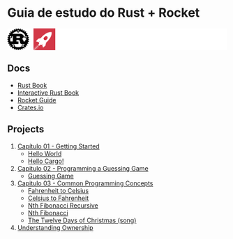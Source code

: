 # Guia de estudo do Rust + Rocket


<div style="display: flex; gap: 10px; align-items: center; background-color:white;">
  <img src="assets/imgs/rust-logo.png" alt="Rust Logo" width="50">
  <img src="assets/imgs/rocket-logo.png" alt="Rocket Logo" width="50">
</div>


## Docs

- [Rust Book](https://doc.rust-lang.org/book/)
- [Interactive Rust Book](https://rust-book.cs.brown.edu/)
- [Rocket Guide](https://rocket.rs/guide/v0.5/introduction/)
- [Crates.io](https://crates.io/)


## Projects
1. [Capítulo 01 - Getting Started](./projects/capitulo-01/)
    - [Hello World](./projects/capitulo-01/hello_world/main.rs)
    - [Hello Cargo!](./projects/capitulo-01/hello_cargo)
2. [Capitulo 02 - Programming a Guessing Game](./projects/capitulo-02/)
    - [Guessing Game](./projects/capitulo-02/guessing_game)
3. [Capitulo 03 - Common Programming Concepts](./projects/capitulo-03/)
    - [Fahrenheit to Celsius](https://github.com/zejuniortdr/rust-learning/blob/3d36976ce4e72d42e4b1a6da09302562e3432819/projects/capitulo-03/challenges/src/main.rs#L12)
    - [Celsius to Fahrenheit](https://github.com/zejuniortdr/rust-learning/blob/3d36976ce4e72d42e4b1a6da09302562e3432819/projects/capitulo-03/challenges/src/main.rs#L16)
    - [Nth Fibonacci Recursive](https://github.com/zejuniortdr/rust-learning/blob/3d36976ce4e72d42e4b1a6da09302562e3432819/projects/capitulo-03/challenges/src/main.rs#L20)
    - [Nth Fibonacci](https://github.com/zejuniortdr/rust-learning/blob/3d36976ce4e72d42e4b1a6da09302562e3432819/projects/capitulo-03/challenges/src/main.rs#L29)
    - [The Twelve Days of Christmas (song)](https://github.com/zejuniortdr/rust-learning/blob/3d36976ce4e72d42e4b1a6da09302562e3432819/projects/capitulo-03/challenges/src/main.rs#L41)
4. [Understanding Ownership](./projects/capitulo-04/)

